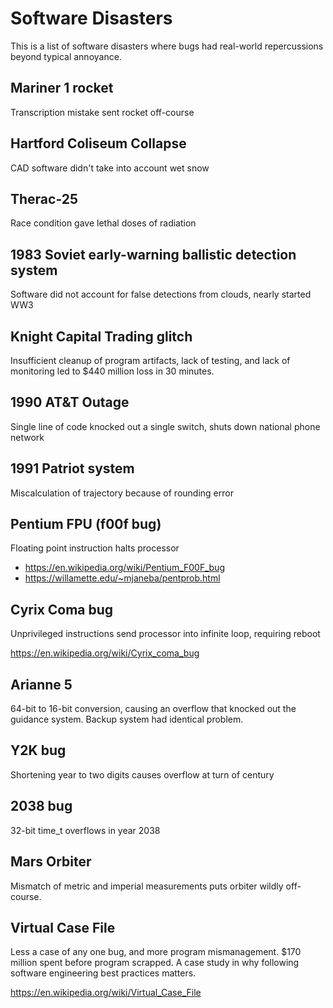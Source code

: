 # Software Disasters

This is a list of software disasters where bugs had real-world repercussions
beyond typical annoyance.

## Mariner 1 rocket
Transcription mistake sent rocket off-course

## Hartford Coliseum Collapse
CAD software didn't take into account wet snow

## Therac-25
Race condition gave lethal doses of radiation

## 1983 Soviet early-warning ballistic detection system
Software did not account for false detections from clouds, nearly started WW3

## Knight Capital Trading glitch
Insufficient cleanup of program artifacts, lack of testing, and lack of monitoring led to $440 million loss in 30 minutes.

## 1990 AT&T Outage
Single line of code knocked out a single switch, shuts down national phone network

## 1991 Patriot system
Miscalculation of trajectory because of rounding error

## Pentium FPU (f00f bug)

Floating point instruction halts processor

- https://en.wikipedia.org/wiki/Pentium_F00F_bug
- https://willamette.edu/~mjaneba/pentprob.html

## Cyrix Coma bug

Unprivileged instructions send processor into infinite loop, requiring reboot

https://en.wikipedia.org/wiki/Cyrix_coma_bug

## Arianne 5
64-bit to 16-bit conversion, causing an overflow that knocked out the guidance system. Backup system had identical problem.

## Y2K bug
Shortening year to two digits causes overflow at turn of century

## 2038 bug
32-bit time_t overflows in year 2038

## Mars Orbiter
Mismatch of metric and imperial measurements puts orbiter wildly off-course.

## Virtual Case File

Less a case of any one bug, and more program mismanagement. $170 million spent
before program scrapped. A case study in why following software engineering
best practices matters.

https://en.wikipedia.org/wiki/Virtual_Case_File

